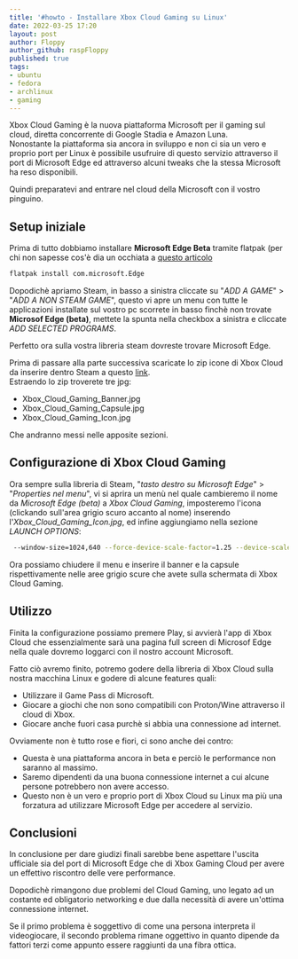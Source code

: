 ```yaml
---
title: '#howto - Installare Xbox Cloud Gaming su Linux'
date: 2022-03-25 17:20
layout: post
author: Floppy
author_github: raspFloppy
published: true
tags:
- ubuntu
- fedora
- archlinux
- gaming
---
```


Xbox Cloud Gaming è la nuova piattaforma Microsoft per il gaming sul cloud, diretta concorrente di Google Stadia e Amazon Luna.  
Nonostante la piattaforma sia ancora in sviluppo e non ci sia un vero e proprio port per Linux è possibile usufruire di questo servizio attraverso il port di Microsoft Edge ed attraverso alcuni tweaks che la stessa Microsoft ha reso disponibili.

Quindi preparatevi and entrare nel cloud della Microsoft con il vostro pinguino.

## Setup iniziale

Prima di tutto dobbiamo installare **Microsoft Edge Beta** tramite flatpak (per chi non sapesse cos'è dia un occhiata a [questo articolo](https://linuxhub.it/articles/howto-installazione-di-flatpak-e-configurazione-di-flathub/)

```bash
flatpak install com.microsoft.Edge
```

Dopodichè apriamo Steam, in basso a sinistra cliccate su "_ADD A GAME_" > "_ADD A NON STEAM GAME_", questo vi apre un menu con tutte le applicazioni installate sul
vostro pc scorrete in basso finchè non trovate **Microsof Edge (beta)**, mettete la spunta nella checkbox a sinistra e cliccate _ADD SELECTED PROGRAMS_.  

Perfetto ora sulla vostra libreria steam dovreste trovare Microsoft Edge.

Prima di passare alla parte successiva scaricate lo zip icone di Xbox Cloud da inserire dentro Steam a questo [link](https://aka.ms/EdgeXboxDeckArt).  
Estraendo lo zip troverete tre jpg:

- Xbox_Cloud_Gaming_Banner.jpg
- Xbox_Cloud_Gaming_Capsule.jpg
- Xbox_Cloud_Gaming_Icon.jpg

Che andranno messi nelle apposite sezioni.

## Configurazione di Xbox Cloud Gaming

Ora sempre sulla libreria di Steam, "_tasto destro su Microsoft Edge_" > "_Properties nel menu_", vi si aprira un menù nel quale cambieremo il nome da _Microsoft Edge (beta)_ a _Xbox Cloud Gaming_, imposteremo l'icona (clickando sull'area grigio scuro accanto al nome) inserendo l'_Xbox_Cloud_Gaming_Icon.jpg_, ed infine aggiungiamo nella sezione _LAUNCH OPTIONS_:

```bash
 --window-size=1024,640 --force-device-scale-factor=1.25 --device-scale-factor=1.25 --kiosk "https://www.xbox.com/play"
```

Ora possiamo chiudere il menu e inserire il banner e la capsule rispettivamente nelle aree grigio scure che avete sulla schermata di Xbox Cloud Gaming.

## Utilizzo

Finita la configurazione possiamo premere Play, si avvierà l'app di Xbox Cloud che essenzialmente sarà una pagina full screen di Microsof Edge nella quale dovremo loggarci con il nostro account Microsoft.

Fatto ciò avremo finito, potremo godere della libreria di Xbox Cloud sulla nostra macchina Linux e godere di alcune features quali:

- Utilizzare il Game Pass di Microsoft.
- Giocare a giochi che non sono compatibili con Proton/Wine attraverso il cloud di Xbox.
- Giocare anche fuori casa purchè si abbia una connessione ad internet.

Ovviamente non è tutto rose e fiori, ci sono anche dei contro:

- Questa è una piattaforma ancora in beta e perciò le performance non saranno al massimo.
- Saremo dipendenti da una buona connessione internet a cui alcune persone potrebbero non avere accesso.
- Questo non è un vero e proprio port di Xbox Cloud su Linux ma più una forzatura ad utilizzare Microsoft Edge per accedere al servizio.

## Conclusioni

In conclusione per dare giudizi finali sarebbe bene aspettare l'uscita ufficiale sia del port di Microsoft Edge che di Xbox Gaming Cloud per avere un effettivo riscontro delle vere performance.

Dopodichè rimangono due problemi del Cloud Gaming, uno legato ad un costante ed obligatorio networking e due dalla necessità di avere un'ottima connessione internet.

Se il primo problema è soggettivo di come una persona interpreta il videogiocare, il secondo problema rimane oggettivo in quanto dipende da fattori terzi come appunto essere raggiunti da una fibra ottica.
